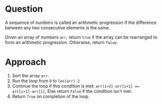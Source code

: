 # Question
A sequence of numbers is called an arithmetic progression if the difference between any two consecutive elements is the same.

Given an array of numbers ```arr```, return ```true``` if the array can be rearranged to form an arithmetic progression. Otherwise, return ```false```.

# Approach

1. Sort the array ```arr```.
2. Run the loop from ```0``` to ```len(arr)-2```
3. Continue the loop if this condition is met: ``` arr[i+2]-arr[i+1] == arr[i+1]-arr[i] ```, Else return ```False``` if the condition isn't met.
4. Return ```True``` on completion of the loop.
